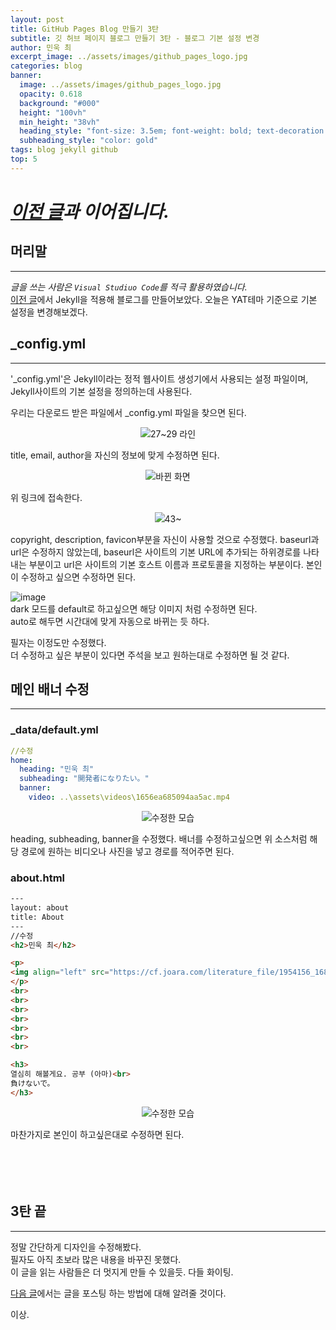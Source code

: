 ```yaml
---
layout: post
title: GitHub Pages Blog 만들기 3탄
subtitle: 깃 허브 페이지 블로그 만들기 3탄 - 블로그 기본 설정 변경
author: 민욱 최 
excerpt_image: ../assets/images/github_pages_logo.jpg
categories: blog
banner:
  image: ../assets/images/github_pages_logo.jpg
  opacity: 0.618
  background: "#000"
  height: "100vh"
  min_height: "38vh"
  heading_style: "font-size: 3.5em; font-weight: bold; text-decoration: underline"
  subheading_style: "color: gold"
tags: blog jekyll github
top: 5
---
```

      
 

# *[이전 글](https://choimu4.github.io/blog/2024/01/10/%EA%B9%83-%ED%97%88%EB%B8%8C-%EB%B8%94%EB%A1%9C%EA%B7%B8-%EB%A7%8C%EB%93%A4%EA%B8%B02.html)과 이어집니다.*
 
 
  



## 머리말  
---  
*글을 쓰는 사람은 `Visual Studiuo Code`를 적극 활용하였습니다.*  
[이전 글](https://choimu4.github.io/blog/2024/01/10/%EA%B9%83-%ED%97%88%EB%B8%8C-%EB%B8%94%EB%A1%9C%EA%B7%B8-%EB%A7%8C%EB%93%A4%EA%B8%B02.html)에서 Jekyll을 적용해 블로그를 만들어보았다. 오늘은 YAT테마 기준으로 기본 설정을 변경해보겠다. 

## _config.yml  
---  
'_config.yml'은 Jekyll이라는 정적 웹사이트 생성기에서 사용되는 설정 파일이며,  
Jekyll사이트의 기본 설정을 정의하는데 사용된다.

우리는 다운로드 받은 파일에서 _config.yml 파일을 찾으면 된다.
<p align=center><img src = "https://github.com/choimu4/choimu4.github.io/assets/155925706/a69e6c54-3f35-4122-9bf3-bf0e7464319d">27~29 라인</p> 

title, email, author을 자신의 정보에 맞게 수정하면 된다.

<p align=center><img src = "https://github.com/choimu4/choimu4.github.io/assets/155925706/bd5b89fe-d4ca-4617-b517-a0cdd2929087">바뀐 화면</p> 
위 링크에 접속한다.  

<p align=center><img src = "https://github.com/choimu4/choimu4.github.io/assets/155925706/afbc1704-fa52-458a-9ddb-00f0b3dcad99">43~</p>   
copyright, description, favicon부분을 자신이 사용할 것으로 수정했다.  
baseurl과 url은 수정하지 않았는데,    
baseurl은 사이트의 기본 URL에 추가되는 하위경로를 나타내는 부분이고  
url은 사이트의 기본 호스트 이름과 프로토콜을 지정하는 부분이다.  
본인이 수정하고 싶으면 수정하면 된다.  

![image](https://github.com/choimu4/choimu4.github.io/assets/155925706/480bafac-8320-4a34-943f-b4f112890b9b)  
dark 모드를 default로 하고싶으면 해당 이미지 처럼 수정하면 된다.  
auto로 해두면 시간대에 맞게 자동으로 바뀌는 듯 하다.

필자는 이정도만 수정했다.  
더 수정하고 싶은 부분이 있다면 주석을 보고 원하는대로 수정하면 될 것 같다.

## 메인 배너 수정
---  


### _data/default.yml

``` yml
//수정
home:
  heading: "민욱 최"
  subheading: "開発者になりたい。"
  banner: 
    video: ..\assets\videos\1656ea685094aa5ac.mp4
```  
<p align=center><img src = "https://github.com/choimu4/choimu4.github.io/assets/155925706/6855e1e3-230d-4d3b-8529-45dac1cd5d31">수정한 모습</p> 
heading, subheading, banner을 수정했다.  
배너를 수정하고싶으면 위 소스처럼 해당 경로에 원하는 비디오나 사진을 넣고 경로를 적어주면 된다.  

### about.html

``` html
---
layout: about
title: About
---
//수정
<h2>민욱 최</h2>

<p>
<img align="left" src="https://cf.joara.com/literature_file/1954156_1684356940_thumb.jpeg">
</p>
<br>
<br>
<br>
<br>
<br>
<br>
<br>

<h3>
열심히 해볼게요. 공부 (아마)<br>
負けないで。
</h3>
```   
<p align=center><img src = "https://github.com/choimu4/choimu4.github.io/assets/155925706/3a492072-0a20-4b85-ad94-b0275c1bed4f">수정한 모습</p>   
마찬가지로 본인이 하고싶은대로 수정하면 된다.
 
<br>
<br>
<br>
<br>
<br>

## 3탄 끝
---
  
정말 간단하게 디자인을 수정해봤다.  
필자도 아직 초보라 많은 내용을 바꾸진 못했다.  
이 글을 읽는 사람들은 더 멋지게 만들 수 있을듯.
다들 화이팅. 

[다음 글](https://choimu4.github.io/blog/2024/01/11/%EA%B9%83-%ED%97%88%EB%B8%8C-%EB%B8%94%EB%A1%9C%EA%B7%B8-%EB%A7%8C%EB%93%A4%EA%B8%B04.html)에서는 글을 포스팅 하는 방법에 대해 알려줄 것이다.

이상.